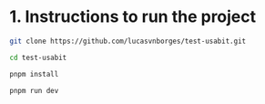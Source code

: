 # 1. **Instructions to run the project**

```bash
git clone https://github.com/lucasvnborges/test-usabit.git
```

```bash
cd test-usabit
```

```bash
pnpm install
```

```bash
pnpm run dev
```
